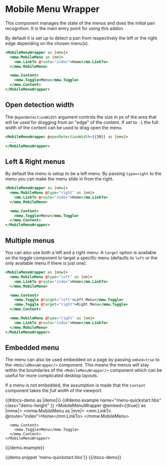 # Mobile Menu Wrapper
This component manages the state of the menus and does the initial pan recognition. It is the main entry point for using this addon.

By default it is set up to detect a pan from respectively the left or the right edge depending on the chosen menu(s).

```handlebars
<MobileMenuWrapper as |mmw|>
  <mmw.MobileMenu as |mm|>
    <mm.LinkTo @route="index">Home</mm.LinkTo>
  </mmw.MobileMenu>

  <mmw.Content>
    <mmw.Toggle>Menu</mmw.Toggle>
  </mmw.Content>
</MobileMenuWrapper>
```

## Open detection width
The `@openDetectionWidth` argument controls the size in px of the area that will be used for dragging from an "edge" of the content. If set to `-1` the full width of the content can be used to drag open the menu.

```handlebars
<MobileMenuWrapper @openDetectionWidth={{30}} as |mmw|>
  ...
</MobileMenuWrapper>
```

## Left & Right menus
By default the menu is setup to be a left menu. By passing `type=right` to the menu you can make the menu slide in from the right.

```handlebars
<MobileMenuWrapper as |mmw|>
  <mmw.MobileMenu @type="right" as |mm|>
    <mm.LinkTo @route="index">Home</mm.LinkTo>
  </mmw.MobileMenu>

  <mmw.Content>
    <mmw.Toggle>Menu</mmw.Toggle>
  </mmw.Content>
</MobileMenuWrapper>
```

## Multiple menus
You can also use both a left and a right menu. A `target` option is available on the toggle component to target a specific menu (defaults to `left` or the only available menu if there is just one).

```handlebars
<MobileMenuWrapper as |mmw|>
  <mmw.MobileMenu @type="left" as |mm|>
    <mm.LinkTo @route="index">Home</mm.LinkTo>
  </mmw.MobileMenu>

  <mmw.Content>
    <mmw.Toggle @target="left">Left Menu</mmw.Toggle>
    <mmw.Toggle @target="right">Right Menu</mmw.Toggle>
  </mmw.Content>

  <mmw.MobileMenu @type="right" as |mm|>
    <mm.LinkTo @route="index">Home</mm.LinkTo>
  </mmw.MobileMenu>
</MobileMenuWrapper>
```

## Embedded menu
The menu can also be used embedded on a page by passing `embed=true` to the `<MobileMenuWrapper/>` component. This means the menus will stay within the boundaries of the `<MobileMenuWrapper/>` component which can be useful for more complicated desktop layouts.

If a menu is _not_ embedded, the assumption is made that the `Content` component takes the _full width_ of the viewport.

{{#docs-demo as |demo|}}
  {{#demo.example name="menu-quickstart.hbs" class="demo-height" }}
    <MobileMenuWrapper @embed={{true}} as |mmw|>
      <mmw.MobileMenu as |mm|>
        <mm.LinkTo @route="index">Home</mm.LinkTo>
      </mmw.MobileMenu>
      
      <mmw.Content>
        <mmw.Toggle>Menu</mmw.Toggle>
      </mmw.Content>
    </MobileMenuWrapper>
  {{/demo.example}}

  {{demo.snippet 'menu-quickstart.hbs'}}
{{/docs-demo}}
